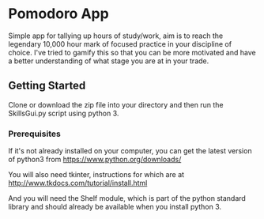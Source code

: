 # Pomodoro App

Simple app for tallying up hours of study/work, aim is to reach the legendary 10,000 hour mark of focused practice in your discipline of choice. I've tried to gamify this so that you can be more motivated and have a better understanding of what stage you are at in your trade.

## Getting Started

Clone or download the zip file into your directory and then run the SkillsGui.py script using python 3.

### Prerequisites

If it's not already installed on your computer, you can get the latest version of python3 from https://www.python.org/downloads/

You will also need tkinter, instructions for which are at http://www.tkdocs.com/tutorial/install.html

And you will need the Shelf module, which is part of the python standard library and should already be available when you install python 3.

